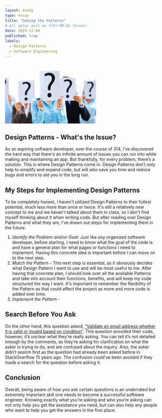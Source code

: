 ```yaml
---
layout: essay
type: essay
title: "Seeing the Patterns"
# All dates must be YYYY-MM-DD format!
date: 2024-12-04
published: true
labels:
  - Design Patterns
  - Software Engineering
---
```


<img width="300px" class="rounded float-start pe-4" src="../img/ask-questions.png">

## Design Patterns - What's the Issue?

As an aspiring software developer, over the course of 314, I’ve discovered the hard way that there's an infinite amount of issues you can run into while making and maintaining an app. But thankfully, for every problem, there’s a solution. This is where Design Patterns come in. Design Patterns don’t only help to simplify and expand code, but will also save you time and reduce bugs and errors to aid you in the long run. 

## My Steps for Implementing Design Patterns

To be completely honest, I haven't utilized Design Patterns to their fullest potential, much less more than once or twice. It's still a relatively new concept to me and we haven't talked about them in class, so I don't find myself thinking about it when writing code. But after reading over Design Patterns and what they are, I've drawn out steps for implementing them in the future.
1. *Identify the Problem and/or Goal:* Just like any organized software developer, before starting, I need to know what the goal of the code is and have a general plan for what pages or functions I need to implement. Having this concrete idea is important before I can move on to the next step.
2. *Match the Pattern* - This next step is essential, as it obviously decides what Design Pattern I want to use and will be most useful to me. After having that concrete plan, I should look over all the available Patterns and take into account their functions, benefits, and will keep my code structured the way I want. It's important to remember the flexibility of the Pattern as that could affect the project as more and more code is added over time.
3. *Implement the Pattern* -

## Search Before You Ask

On the other hand, this question asked, [“Validate an email address whether it is valid or invalid based on condition”](https://stackoverflow.com/questions/78980085/validate-an-email-address-whether-it-is-valid-or-invalid-based-on-condition). This question provided their code, however, it’s unclear what they’re really asking. You can tell it’s not detailed enough by the comments, as they’re asking for clarification on what the asker is trying to do, and are confused about the inquiry. Also, the asker didn’t search first as the question had already been asked before in StackOverflow 15 years ago. The confusion could’ve been avoided if they made a search for the question before asking it.

## Conclusion

Overall, being aware of how you ask certain questions is an underrated but extremely important skill one needs to become a successful software engineer. Knowing exactly what you’re asking and who you’re asking can not only help you get the assistance you need, but can also help any people who want to help you get the answers in the first place.
